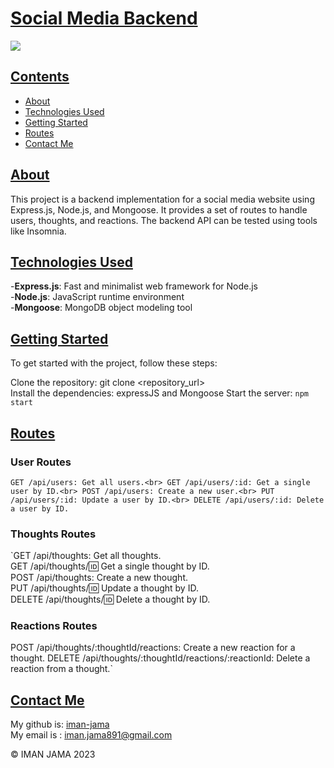 # <u>**Social Media Backend**</u>

 <a href="https://www.mit.edu/~amini/LICENSE.md" alt="MIT License">
      <img src="https://img.shields.io/bower/l/css" /></a> 

## <u>Contents</u>
- [About](#About)
- [Technologies Used](#technologies-used)
- [Getting Started](#getting-started)
- [Routes](#routes)
- [Contact Me](#contact-me)

## <u>About</u>

This project is a backend implementation for a social media website using Express.js, Node.js, and Mongoose. It provides a set of routes to handle users, thoughts, and reactions. The backend API can be tested using tools like Insomnia.

## <u>Technologies Used</u>
-**Express.js**: Fast and minimalist web framework for Node.js<br>
-**Node.js**: JavaScript runtime environment<br>
-**Mongoose**: MongoDB object modeling tool<br>

## <u>Getting Started</u>
To get started with the project, follow these steps:<br>

Clone the repository: git clone <repository_url><br>
Install the dependencies: expressJS and Mongoose
Start the server: ```npm start```<br>

## <u>Routes</u>

### User Routes
`GET /api/users: Get all users.<br>
GET /api/users/:id: Get a single user by ID.<br>
POST /api/users: Create a new user.<br>
PUT /api/users/:id: Update a user by ID.<br>
DELETE /api/users/:id: Delete a user by ID.`<br>

### Thoughts Routes
`GET /api/thoughts: Get all thoughts.<br>
GET /api/thoughts/:id: Get a single thought by ID.<br>
POST /api/thoughts: Create a new thought.<br>
PUT /api/thoughts/:id: Update a thought by ID.<br>
DELETE /api/thoughts/:id: Delete a thought by ID.<br>

### Reactions Routes
POST /api/thoughts/:thoughtId/reactions: Create a new reaction for a thought.
DELETE /api/thoughts/:thoughtId/reactions/:reactionId: Delete a reaction from a thought.`

## <u>Contact Me</u>

My github is: [iman-jama](https://github.com/iman-jama) <br>
My email is : iman.jama891@gmail.com

© IMAN JAMA 2023